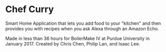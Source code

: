 # Chef Curry
Smart Home Application that lets you add food to your "kitchen" and then provides you with recipes when you ask Alexa through an Amazon Echo.

Made in less than 36 hours for BoilerMake IV at Purdue University in January 2017. Created by Chris Chen, Philip Lan, and Isaac Lee.
